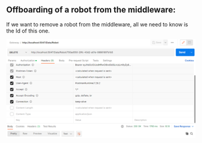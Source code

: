 ## Offboarding of a robot from the middleware:

If we want to remove a robot from the middleware, all we need to know is the Id of this one. 

<p align="left">
  <img src="docs/1_Middleware/4_Offboarding/img/deleteRobot.png" alt="Middleware architecture"/>
</p>
